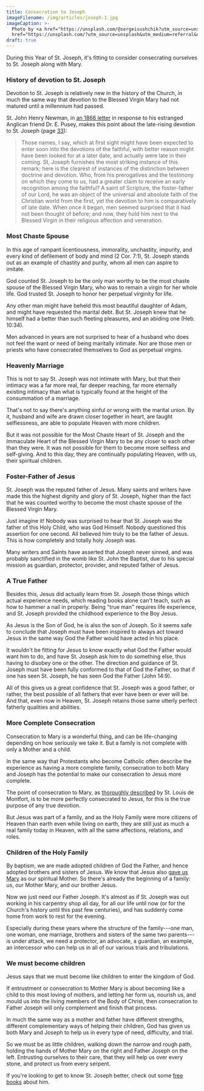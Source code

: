 ```yaml
---
title: Consecration to Joseph
imageFilename: /img/articles/joseph-1.jpg
imageCaption: >-
  Photo by <a href="https://unsplash.com/@sergeisushchik?utm_source=unsplash&utm_medium=referral&utm_content=creditCopyText">Sergei Sushchik</a> on <a
  href="https://unsplash.com/?utm_source=unsplash&utm_medium=referral&utm_content=creditCopyText">Unsplash</a>
draft: true
---
```


During this Year of St. Joseph, it's fitting to consider consecrating ourselves to St. Joseph along with Mary.

### History of devotion to St. Joseph

Devotion to St. Joseph is relatively new in the history of the Church, in much the same way that devotion to the Blessed Virgin Mary had not matured until a millennium had passed.

St. John Henry Newman, in [an 1866 letter](/books/st-john-henry-newman-reply-to-eirenicon.html) in response to his estranged Anglican friend Dr. E. Pusey, makes this point about the late-rising devotion to St. Joseph (page [33](https://archive.org/details/a600343600newmuoft/page/n37?view=theater&q=joseph)):

> Those names, I say, which at first sight might have been expected to enter soon into the devotions of the faithful, with better reason might have been looked for at a later date, and actually were late in their coming. St, Joseph furnishes the most striking instance of this remark; here is the clearest of instances of the distinction between doctrine and devotion. Who, from his prerogatives and the testimony on which they come to us, had a greater claim to receive an early recognition among the faithful? A saint of Scripture, the foster-father of our Lord, he was an object of the universal and absolute faith of the Christian world from the first, yet the devotion to him is comparatively of late date. When once it began, men seemed surprised that it had not been thought of before; and now, they hold him next to the Blessed Virgin in their religious affection and veneration.

### Most Chaste Spouse

In this age of rampant licentiousness, immorality, unchastity, impurity, and every kind of defilement of body and mind (2 Cor. 7:1), St. Joseph stands out as an example of chastity and purity, whom all men can aspire to imitate.

God counted St. Joseph to be the only man worthy to be the most chaste spouse of the Blessed Virgin Mary, who was to remain a virgin for her whole life. God trusted St. Joseph to honor her perpetual virginity for life.

Any other man might have beheld this most beautiful daughter of Adam, and might have requested the marital debt. But St. Joseph knew that he himself had a better than such fleeting pleasures, and an abiding one (Heb. 10:34).

Men advanced in years are not surprised to hear of a husband who does not feel the want or need of being maritally intimate. Nor are those men or priests who have consecrated themselves to God as perpetual virgins.

### Heavenly Marriage

This is not to say St. Joseph was not intimate with Mary, but that their intimacy was a far more real, far deeper reaching, far more eternally existing intimacy than what is typically found at the height of the consummation of a marriage.

That's not to say there's anything sinful or wrong with the marital union. By it, husband and wife are drawn closer together in heart, are taught selflessness, are able to populate Heaven with more children.

But it was not possible for the Most Chaste Heart of St. Joseph and the Immaculate Heart of the Blessed Virgin Mary to be any closer to each other than they were. It was not possible for them to become more selfless and self-giving. And to this day, they are continually populating Heaven, with us, their spiritual children.

### Foster-Father of Jesus

St. Joseph was the reputed father of Jesus. Many saints and writers have made this the highest dignity and glory of St. Joseph, higher than the fact that he was counted worthy to become the most chaste spouse of the Blessed Virgin Mary.

Just imagine it! Nobody was surprised to hear that St. Joseph was the father of this Holy Child, who was God Himself. Nobody questioned this assertion for one second. All believed him truly to be the father of Jesus. This is how completely and totally holy Joseph was.

Many writers and Saints have asserted that Joseph never sinned, and was probably sanctified in the womb like St. John the Baptist, due to his special mission as guardian, protector, provider, and reputed father of Jesus.

### A True Father

Besides this, Jesus did actually learn from St. Joseph those things which actual experience needs, which reading books alone can't teach, such as how to hammer a nail in properly. Being "true man" requires life experience, and St. Joseph provided the childhood experience to the Boy Jesus.

As Jesus is the Son of God, he is also the son of Joseph. So it seems safe to conclude that Joseph must have been inspired to always act toward Jesus in the same way God the Father would have acted in his place.

It wouldn't be fitting for Jesus to know exactly what God the Father would want him to do, and have St. Joseph ask him to do something else, thus having to disobey one or the other. The direction and guidance of St. Joseph must have been fully conformed to that of God the Father, so that if one has seen St. Joseph, he has seen God the Father (John 14:9).

All of this gives us a great confidence that St. Joseph was a good father, or rather, the best possible of all fathers that ever have been or ever will be. And that, even now in Heaven, St. Joseph retains those same utterly perfect fatherly qualities and abilities.

### More Complete Consecration

Consecration to Mary is a wonderful thing, and can be life-changing depending on how seriously we take it. But a family is not complete with only a Mother and a child.

In the same way that Protestants who become Catholic often describe the experience as having a more complete family, consecration to both Mary and Joseph has the potential to make our consecration to Jesus more complete.

The point of consecration to Mary, as [thoroughly described](/books/true-devotion-to-mary.html) by St. Louis de Montfort, is to be more perfectly consecrated to Jesus, for this is the true purpose of any true devotion.

But Jesus was part of a family, and as the Holy Family were more citizens of Heaven than earth even while living on earth, they are still just as much a real family today in Heaven, with all the same affections, relations, and roles.

### Children of the Holy Family

By baptism, we are made adopted children of God the Father, and hence adopted brothers and sisters of Jesus. We know that Jesus also [gave us Mary](/posts/2021-06-17-consecration-to-mary.html) as our spiritual Mother. So there's already the beginning of a family: us, our Mother Mary, and our brother Jesus.

Now we just need our Father Joseph. It's almost as if St. Joseph was out working in his carpentry shop all day, for all our life until now (or for the Church's history until this past few centuries), and has suddenly come home from work to rest for the evening.

Especially during these years where the structure of the family---one man, one woman, one marriage, brothers and sisters of the same two parents---is under attack, we need a protector, an advocate, a guardian, an example, an intercessor who can help us in all of our various trials and tribulations.

### We must become children

Jesus says that we must become like children to enter the kingdom of God.

If entrustment or consecration to Mother Mary is about becoming like a child to this most loving of mothers, and letting her form us, nourish us, and mould us into the living members of the Body of Christ, then consecration to Father Joseph will only complement and finish that process.

In much the same way as a mother and father have different strengths, different complementary ways of helping their children, God has given us both Mary and Joseph to help us in every type of need, difficulty, and trial.

So we must be as little children, walking down the narrow and rough path, holding the hands of Mother Mary on the right and Father Joseph on the left. Entrusting ourselves to their care, that they will help us over every stone, and protect us from every serpent.

If you're looking to get to know St. Joseph better, check out some [free books](/joseph.html) about him.
